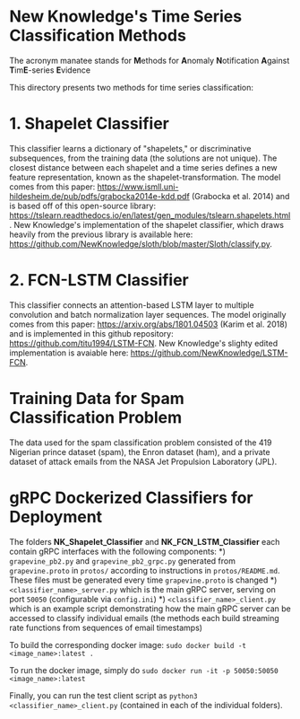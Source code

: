 # New Knowledge's Time Series Classification Methods

The acronym manatee stands for **M**ethods for **A**nomaly **N**otification **A**gainst **T**im**E**-series **E**vidence

This directory presents two methods for time series classification:

# 1. Shapelet Classifier

This classifier learns a dictionary of "shapelets," or discriminative subsequences, from the training data (the solutions are not unique). The closest distance between each shapelet and a time series defines a new feature representation, known as the shapelet-transformation. The model comes from this paper: https://www.ismll.uni-hildesheim.de/pub/pdfs/grabocka2014e-kdd.pdf (Grabocka et al. 2014) and is based off of this open-source library: https://tslearn.readthedocs.io/en/latest/gen_modules/tslearn.shapelets.html. New Knowledge's implementation of the shapelet classifier, which draws heavily from the previous library is available here: https://github.com/NewKnowledge/sloth/blob/master/Sloth/classify.py.

# 2. FCN-LSTM Classifier

This classifier connects an attention-based LSTM layer to multiple convolution and batch normalization layer sequences. The model originally comes from this paper: https://arxiv.org/abs/1801.04503 (Karim et al. 2018) and is implemented in this github repository: https://github.com/titu1994/LSTM-FCN. New Knowledge's slighty edited implementation is avaiable here: https://github.com/NewKnowledge/LSTM-FCN.

# Training Data for Spam Classification Problem

The data used for the spam classification problem consisted of the 419 Nigerian prince dataset (spam), the Enron dataset (ham), and a private dataset of attack emails from the NASA Jet Propulsion Laboratory (JPL). 

# gRPC Dockerized Classifiers for Deployment

The folders **NK_Shapelet_Classifier** and **NK_FCN_LSTM_Classifier** each contain gRPC interfaces with the following components:
*) `grapevine_pb2.py` and `grapevine_pb2_grpc.py` generated from `grapevine.proto` in `protos/` according to instructions in `protos/README.md`. These files must be generated every time `grapevine.proto` is changed
*) `<classifier_name>_server.py` which is the main gRPC server, serving on port `50050` (configurable via `config.ini`)
*) `<classifier_name>_client.py` which is an example script demonstrating how the main gRPC server can be accessed to classify individual emails (the methods each build streaming rate functions from sequences of email timestamps)
 
To build the corresponding docker image:
`sudo docker build -t <image_name>:latest .`

To run the docker image, simply do
`sudo docker run -it -p 50050:50050 <image_name>:latest`

Finally, you can run the test client script as `python3 <classifier_name>_client.py` (contained in each of the individual folders).


